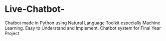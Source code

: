 # Live-Chatbot-
Chatbot made in Python using Natural Language Toolkit especially Machine Learning. Easy to Understand and Implement. Chatbot system for Final Year Project 
